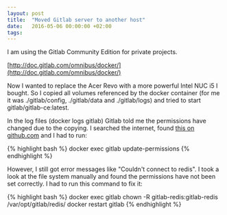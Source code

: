 ```yaml
---
layout: post
title:  "Moved Gitlab server to another host"
date:   2016-05-06 00:00:00 +02:00
tags:
---
```

I am using the Gitlab Community Edition for private projects.

[http://doc.gitlab.com/omnibus/docker/](http://doc.gitlab.com/omnibus/docker/)

Now I wanted to replace the Acer Revo with a more powerful Intel NUC i5 I bought.
So I copied all volumes referenced by the docker container
(for me it was ./gitlab/config, ./gitlab/data and ./gitlab/logs) and tried to
start gitlab/gitlab-ce:latest.

In the log files (docker logs gitlab) Gitlab told me the permissions have changed
due to the copying. I searched the internet, found [this on github.com](https://github.com/gitlabhq/gitlabhq/issues/9611) and I had to run:

{% highlight bash %}
docker exec gitlab update-permissions
{% endhighlight %}

However, I still got error messages like "Couldn't connect to redis".
I took a look at the file system manually and found the permissions have not been
set correctly. I had to run this command to fix it:

{% highlight bash %}
docker exec gitlab chown -R gitlab-redis:gitlab-redis /var/opt/gitlab/redis/
docker restart gitlab
{% endhighlight %}

